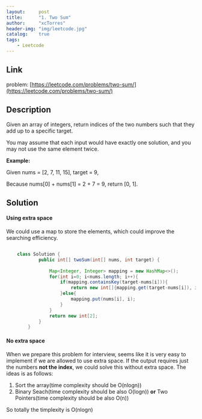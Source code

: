 ```yaml
---
layout:     post
title:      "1. Two Sum"
author:     "xcTorres"
header-img: "img/leetcode.jpg"
catalog:    true
tags:
    - Leetcode
---
```

## Link
problem: [https://leetcode.com/problems/two-sum/](https://leetcode.com/problems/two-sum/)

## Description
Given an array of integers, return indices of the two numbers such that they add up to a specific target.

You may assume that each input would have exactly one solution, and you may not use the same element twice.

**Example:**

Given nums = [2, 7, 11, 15], target = 9,

Because nums[0] + nums[1] = 2 + 7 = 9,
return [0, 1]. 

## Solution  

#### Using extra space
We could use a map to store the elements, which could improve the searching efficiency.
```java 

    class Solution {
            public int[] twoSum(int[] nums, int target) {
                
                Map<Integer, Integer> mapping = new HashMap<>();
                for(int i=0; i<nums.length; i++){
                    if(mapping.containsKey(target-nums[i])){
                        return new int[]{mapping.get(target-nums[i]), i};
                    }else{
                        mapping.put(nums[i], i);
                    }
                }
                return new int[2];
            }
        }

```

#### No extra space  
When we prepare this problem for interview, seems like it is very easy to implement if we are allowed to use extra space. If the output requires just the numbers **not the index**, we could solve this without extra space.
The ideas is as follows:  
1. Sort the array(time complexity should be O(nlogn))  
2. Binary Seach(time complexity should be also O(logn)) **or** Two Pointers(time complexity should be also O(n))

So totally the timplexity is O(nlogn)  



